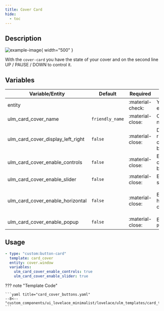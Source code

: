 ```yaml
---
title: Cover Card
hide:
  - toc
---
```

<!-- markdownlint-disable MD046 -->

## Description

![example-image](../../assets/img/ulm_cards/card_cover_buttons.png){ width="500" }

With the `cover-card` you have the state of your cover and on the second line UP / PAUSE / DOWN to control it.

## Variables

| Variable/Entity                        | Default         | Required         | Notes          | Requirement |
|----------------------------------------|-----------------|------------------|----------------|-------------|
| entity                                 |                 | :material-check: | Your HA entity |             |
| ulm_card_cover_name                    | `friendly_name` | :material-close: | Customize name |             |
| ulm_card_cover_display_left_right      | `false`         | :material-close: | Display left right control button  |             |
| ulm_card_cover_enable_controls         | `false`         | :material-close: | Enable control buttons |             |
| ulm_card_cover_enable_slider           | `false`         | :material-close: | Enable slider |             |
| ulm_card_cover_enable_horizontal       | `false`         | :material-close: | Enable horizontal card | Need `ulm_card_cover_enable_controls: true` or `ulm_card_cover_enable_slider: true` |
| ulm_card_cover_enable_popup            | `false`         | :material-close: | Enable `popup_cover` | |

## Usage

```yaml
- type: "custom:button-card"
  template: card_cover
  entity: cover.window
  variables:
    ulm_card_cover_enable_controls: true
    ulm_card_cover_enable_slider: true
```

??? note "Template Code"

    ```yaml title="card_cover_buttons.yaml"
    --8<-- "custom_components/ui_lovelace_minimalist/lovelace/ulm_templates/card_templates/cards/card_cover.yaml"
    ```
